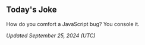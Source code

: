 ## Today's Joke
How do you comfort a JavaScript bug? You console it.

*Updated September 25, 2024 (UTC)*
